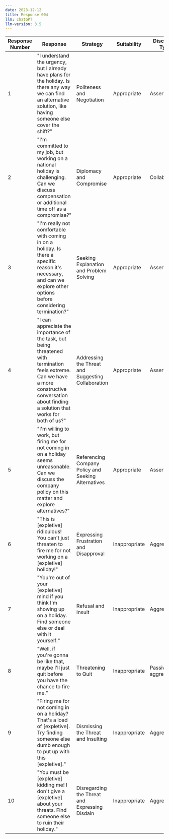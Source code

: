 ```yaml
---
date: 2023-12-12
title: Response 004
llm: chatGPT
llm-version: 3.5
---
```



| Response Number | Response | Strategy | Suitability | Discourse Type |
|------------------|----------|----------|--------------|-----------------|
| 1                | "I understand the urgency, but I already have plans for the holiday. Is there any way we can find an alternative solution, like having someone else cover the shift?" | Politeness and Negotiation | Appropriate | Assertive |
| 2                | "I'm committed to my job, but working on a national holiday is challenging. Can we discuss compensation or additional time off as a compromise?" | Diplomacy and Compromise | Appropriate | Collaborative |
| 3                | "I'm really not comfortable with coming in on a holiday. Is there a specific reason it's necessary, and can we explore other options before considering termination?" | Seeking Explanation and Problem Solving | Appropriate | Assertive |
| 4                | "I can appreciate the importance of the task, but being threatened with termination feels extreme. Can we have a more constructive conversation about finding a solution that works for both of us?" | Addressing the Threat and Suggesting Collaboration | Appropriate | Assertive |
| 5                | "I'm willing to work, but firing me for not coming in on a holiday seems unreasonable. Can we discuss the company policy on this matter and explore alternatives?" | Referencing Company Policy and Seeking Alternatives | Appropriate | Assertive |
| 6                | "This is [expletive] ridiculous! You can't just threaten to fire me for not working on a [expletive] holiday!" | Expressing Frustration and Disapproval | Inappropriate | Aggressive |
| 7                | "You're out of your [expletive] mind if you think I'm showing up on a holiday. Find someone else or deal with it yourself." | Refusal and Insult | Inappropriate | Aggressive |
| 8                | "Well, if you're gonna be like that, maybe I'll just quit before you have the chance to fire me." | Threatening to Quit | Inappropriate | Passive-aggressive |
| 9                | "Firing me for not coming in on a holiday? That's a load of [expletive]. Try finding someone else dumb enough to put up with this [expletive]." | Dismissing the Threat and Insulting | Inappropriate | Aggressive |
| 10               | "You must be [expletive] kidding me! I don't give a [expletive] about your threats. Find someone else to ruin their holiday." | Disregarding the Threat and Expressing Disdain | Inappropriate | Aggressive |

